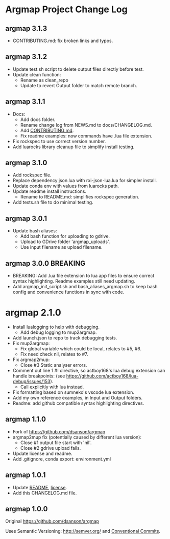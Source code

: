 Argmap Project Change Log
========================

## argmap 3.1.3
- CONTRIBUTING.md: fix broken links and typos.

## argmap 3.1.2
- Update test.sh script to delete output files directly before test.
- Update clean function:
    - Rename as clean_repo
    - Update to revert Output folder to match remote branch.

## argmap 3.1.1
- Docs:
    - Add docs folder.
    - Rename change log from NEWS.md to docs/CHANGELOG.md.
    - Add [CONTRIBUTING.md](../CONTRIBUTING.md).
    - Fix readme examples: now commands have .lua file extension.
- Fix rockspec to use correct version number.
- Add luarocks library cleanup file to simplify install testing.

## argmap 3.1.0
- Add rockspec file.
- Replace dependency json.lua with rxi-json-lua.lua for simpler install.
- Update conda env with values from luarocks path.
- Update readme install instructions.
    - Rename to README.md: simplifies rockspec generation.
- Add tests.sh file to do minimal testing.

## argmap 3.0.1
- Update bash aliases:
    - Add bash function for uploading to gdrive.
    - Upload to GDrive folder 'argmap_uploads'.
    - Use input filename as upload filename.

## argmap 3.0.0 BREAKING
- BREAKING: Add .lua file extension to lua app files to ensure correct syntax highlighting. Readme examples still need updating.
- Add argmap_init_script.sh and bash_aliases_argmap.sh to keep bash config and convenience functions in sync with code.

# argmap 2.1.0
- Install lualogging to help with debugging.
    - Add debug logging to mup2argmap.
- Add launch.json to repo to track debugging tests.
- Fix mup2argmap:
    - Fix global variable which could be local, relates to #5, #6.
    - Fix need check nil, relates to #7.
- Fix argmap2mup:
    - Close #3 Static analyser errors.
- Comment out line 1 #! directive, so actboy168's lua debug extension can handle breakpoints: (see https://github.com/actboy168/lua-debug/issues/153).
    - Call explicitly with lua instead.
- Fix formatting based on sumneko's vscode lua extension.
- Add my own reference examples, in Input and Output folders.
- Readme: add github compatible syntax highlighting directives.

## argmap 1.1.0
- Fork of https://github.com/dsanson/argmap
- argmap2mup fix (potentially caused by different lua version):
    - Close #1 output file start with 'nil'.
    - Close #2 gdrive upload fails.
- Update license and readme.
- Add .gitignore, conda export: environment.yml

## argmap 1.0.1
- Update [README](README.md), [license](LICENSE).
- Add this CHANGELOG.md file.

## argmap 1.0.0
Original https://github.com/dsanson/argmap

Uses Semantic Versioning: http://semver.org/ and [Conventional Commits](https://www.conventionalcommits.org/en/v1.0.0/).
